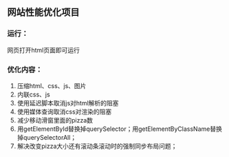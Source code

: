 ## 网站性能优化项目

### 运行：
网页打开html页面即可运行

### 优化内容：
1. 压缩html、css、js、图片
2. 内联css、js
3. 使用延迟脚本取消js对html解析的阻塞
4. 使用媒体查询取消css对渲染的阻塞
5. 减少移动滑窗里面的pizza数
6. 用getElementById替换掉querySelector；用getElementByClassName替换掉querySelectorAll；
7. 解决改变pizza大小还有滚动条滚动时的强制同步布局问题；
